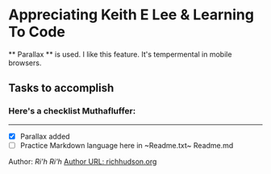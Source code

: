 # Appreciating Keith E Lee & Learning To Code

** Parallax ** is used. I like this feature. It's tempermental in mobile browsers.

## Tasks to accomplish
### Here's a checklist Muthafluffer:
---

- [x] Parallax added
- [ ] Practice Markdown language here in ~Readme.txt~ Readme.md

Author: *Ri'h Ri'h*
[Author URL: richhudson.org](https://richhudson.org)

